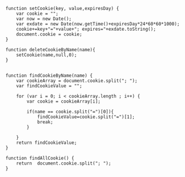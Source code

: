 	function setCookie(key, value,expiresDay) {
        var cookie = "";
        var now = new Date();
        var exdate = new Date(now.getTime()+expiresDay*24*60*60*1000);
        cookie+=key+"="+value+"; expires="+exdate.toString();
        document.cookie = cookie;
    }

	function deleteCookieByName(name){
        setCookie(name,null,0);
    }


    function findCookieByName(name) {
        var cookieArray = document.cookie.split("; ");
        var findCookieValue = "";

        for (var i = 0; i < cookieArray.length ; i++) {
            var cookie = cookieArray[i];

            if(name == cookie.split("=")[0]){
                findCookieValue=cookie.split("=")[1];
                break;
            }

        }
        return findCookieValue;
    }

    function findAllCookie() {
        return  document.cookie.split("; ");
    }